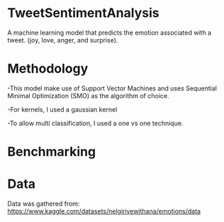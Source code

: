 # TweetSentimentAnalysis
A machine learning model that predicts the emotion associated with a tweet. (joy, love, anger, and surprise).

# Methodology
-This model make use of Support Vector Machines and uses Sequential Minimal Optimization (SMO) as the algorithm of choice.

-For kernels, I used a gaussian kernel

-To allow multi classification, I used a one vs one technique. 

# Benchmarking


# Data
Data was gathered from: https://www.kaggle.com/datasets/nelgiriyewithana/emotions/data
